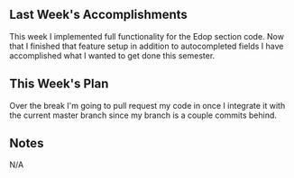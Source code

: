 ## Last Week's Accomplishments

This week I implemented full functionality for the Edop section code. Now that I finished that feature setup in addition to autocompleted fields I have accomplished what I wanted to get done this semester. 

## This Week's Plan

Over the break I'm going to pull request my code in once I integrate it with the current master branch since my branch is a couple commits behind. 

## Notes

N/A
